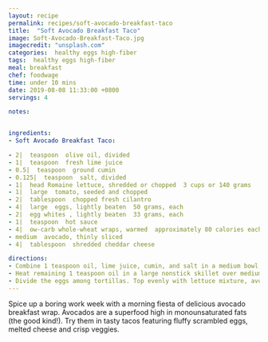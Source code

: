 ```yaml
---
layout: recipe
permalink: recipes/soft-avocado-breakfast-taco
title:  "Soft Avocado Breakfast Taco"
image: Soft-Avocado-Breakfast-Taco.jpg
imagecredit: "unsplash.com"
categories:  healthy eggs high-fiber
tags:  healthy eggs high-fiber
meal: breakfast
chef: foodwage
time: under 10 mins
date: 2019-08-08 11:33:00 +0800
servings: 4

notes:


ingredients:
- Soft Avocado Breakfast Taco:

- 2|  teaspoon  olive oil, divided
- 1|  teaspoon  fresh lime juice
- 0.5|  teaspoon  ground cumin
- 0.125|  teaspoon  salt, divided
- 1|  head Romaine lettuce, shredded or chopped  3 cups or 140 grams
- 1|  large  tomato, seeded and chopped
- 2|  tablespoon  chopped fresh cilantro
- 4|  large  eggs, lightly beaten  50 grams, each
- 2|  egg whites , lightly beaten  33 grams, each
- 1|  teaspoon  hot sauce
- 4|  ow-carb whole-wheat wraps, warmed  approximately 80 calories each
- medium  avocado, thinly sliced
- 4|  tablespoon  shredded cheddar cheese

directions:
- Combine 1 teaspoon oil, lime juice, cumin, and salt in a medium bowl; stir in lettuce, tomato, and cilantro.
- Heat remaining 1 teaspoon oil in a large nonstick skillet over medium heat. Add eggs; cook, stirring occasionally with a rubber spatula, 2 to 3 minutes until eggs are set but still soft. Add hot sauce to eggs and stir until well-combined.
- Divide the eggs among tortillas. Top evenly with lettuce mixture, avocado, and cheese. Roll up and serve immediately.
---
```


Spice up a boring work week with a morning fiesta of delicious avocado breakfast wrap. Avocados are a superfood high in monounsaturated fats (the good kind!). Try them in tasty tacos featuring fluffy scrambled eggs, melted cheese and crisp veggies.